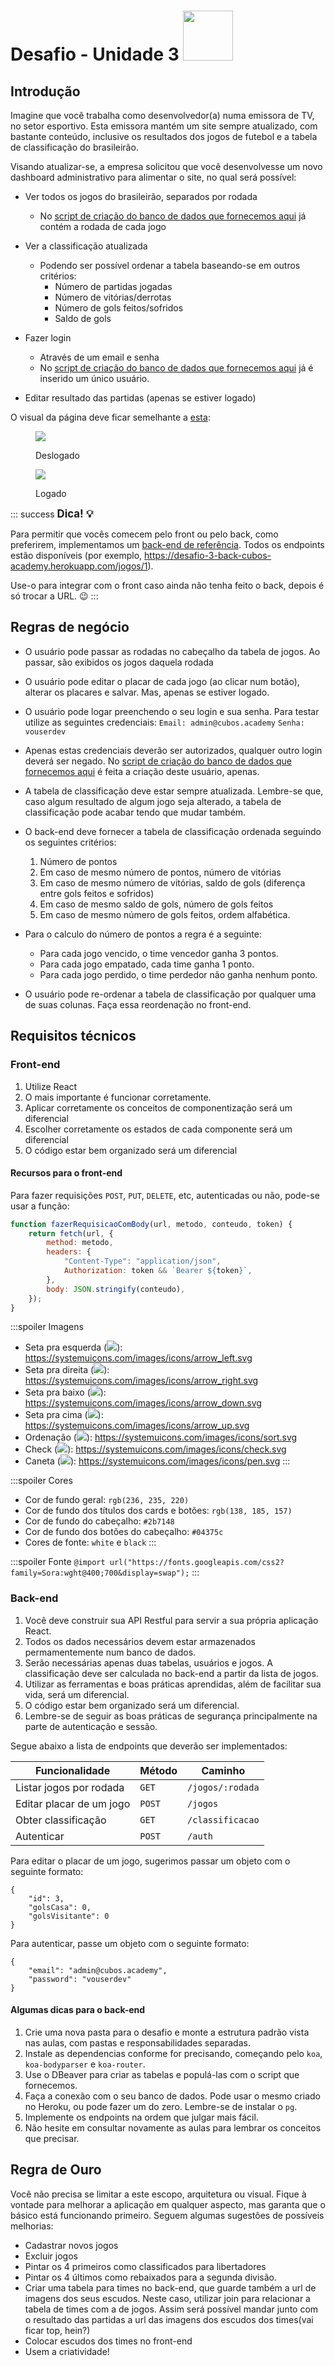 # Desafio - Unidade 3   <img src="https://media.giphy.com/media/3LCP6RP2SlcaPh6YMe/giphy.gif" width="80">  


## Introdução

Imagine que você trabalha como desenvolvedor(a) numa emissora de TV, no setor esportivo. Esta emissora mantém um site sempre atualizado, com bastante conteúdo, inclusive os resultados dos jogos de futebol e a tabela de classificação do brasileirão.

Visando atualizar-se, a empresa solicitou que você desenvolvesse um novo dashboard administrativo para alimentar o site, no qual será possível:

* Ver todos os jogos do brasileirão, separados por rodada
    * No [script de criação do banco de dados que fornecemos aqui](https://drive.google.com/file/d/1Q5O6I9qNAQomTS0jPYg-hvud2yijZo8Y/view?usp=sharing) já contém a rodada de cada jogo

* Ver a classificação atualizada
    * Podendo ser possível ordenar a tabela baseando-se em outros critérios:
        * Número de partidas jogadas
        * Número de vitórias/derrotas
        * Número de gols feitos/sofridos
        * Saldo de gols
* Fazer login
    * Através de um email e senha
    * No [script de criação do banco de dados que fornecemos aqui](https://drive.google.com/file/d/1Q5O6I9qNAQomTS0jPYg-hvud2yijZo8Y/view?usp=sharing) já é inserido um único usuário. 
* Editar resultado das partidas (apenas se estiver logado)

O visual da página deve ficar semelhante a [esta](https://csb-xphbp-ny5ayt8bn.vercel.app/):

<figure>

![](https://i.imgur.com/uGwv6K4.png)
<figcaption>Deslogado</figcaption>
</figure>

<figure>

![](https://i.imgur.com/bQbxAtZ.png)
<figcaption>Logado</figcaption>
</figure>

:::	success
<big><b>Dica! 💡</b></big>

Para permitir que vocês comecem pelo front ou pelo back, como preferirem, implementamos um [back-end de referência](https://desafio-3-back-cubos-academy.herokuapp.com/). Todos os endpoints estão disponíveis (por exemplo, https://desafio-3-back-cubos-academy.herokuapp.com/jogos/1).

Use-o para integrar com o front caso ainda não tenha feito o back, depois é só trocar a URL. 😉
:::

## Regras de negócio
- O usuário pode passar as rodadas no cabeçalho da tabela de jogos. Ao passar, são exibidos os jogos daquela rodada
- O usuário pode editar o placar de cada jogo (ao clicar num botão), alterar os placares e salvar. Mas, apenas se estiver logado.
- O usuário pode logar preenchendo o seu login e sua senha. Para testar utilize as seguintes credenciais:
`Email: admin@cubos.academy`
`Senha: vouserdev`
- Apenas estas credenciais deverão ser autorizados, qualquer outro login deverá ser negado. No [script de criação do banco de dados que fornecemos aqui](https://drive.google.com/file/d/1Q5O6I9qNAQomTS0jPYg-hvud2yijZo8Y/view?usp=sharing) é feita a criação deste usuário, apenas.
- A tabela de classificação deve estar sempre atualizada. Lembre-se que, caso algum resultado de algum jogo seja alterado, a tabela de classificação pode acabar tendo que mudar também.
- O back-end deve fornecer a tabela de classificação ordenada seguindo os seguintes critérios:
    1. Número de pontos
    2. Em caso de mesmo número de pontos, número de vitórias
    3. Em caso de mesmo número de vitórias, saldo de gols (diferença entre gols feitos e sofridos)
    4. Em caso de mesmo saldo de gols, número de gols feitos
    5. Em caso de mesmo número de gols feitos, ordem alfabética.
- Para o calculo do número de pontos a regra é a seguinte:
    * Para cada jogo vencido, o time vencedor ganha 3 pontos.
    * Para cada jogo empatado, cada time ganha 1 ponto.
    * Para cada jogo perdido, o time perdedor não ganha nenhum ponto.
    
- O usuário pode re-ordenar a tabela de classificação por qualquer uma de suas colunas. Faça essa reordenação no front-end.


## Requisitos técnicos

### Front-end

1. Utilize React
2. O mais importante é funcionar corretamente.
3. Aplicar corretamente os conceitos de componentização será um diferencial
4. Escolher corretamente os estados de cada componente será um diferencial
5. O código estar bem organizado será um diferencial


#### Recursos para o front-end

Para fazer requisições `POST`, `PUT`, `DELETE`, etc, autenticadas ou não, pode-se usar a função:
```javascript
function fazerRequisicaoComBody(url, metodo, conteudo, token) {
    return fetch(url, {
        method: metodo,
        headers: {
            "Content-Type": "application/json",
            Authorization: token && `Bearer ${token}`,
        },
        body: JSON.stringify(conteudo),
    });
}
```

:::spoiler Imagens
- Seta pra esquerda (![](https://systemuicons.com/images/icons/arrow_left.svg)): https://systemuicons.com/images/icons/arrow_left.svg
- Seta pra direita (![](https://systemuicons.com/images/icons/arrow_right.svg)): https://systemuicons.com/images/icons/arrow_right.svg
- Seta pra baixo (![](https://systemuicons.com/images/icons/arrow_down.svg)): https://systemuicons.com/images/icons/arrow_down.svg
- Seta pra cima (![](https://systemuicons.com/images/icons/arrow_up.svg)): https://systemuicons.com/images/icons/arrow_up.svg
- Ordenação (![](https://systemuicons.com/images/icons/sort.svg)): https://systemuicons.com/images/icons/sort.svg
- Check (![](https://systemuicons.com/images/icons/check.svg)): https://systemuicons.com/images/icons/check.svg
- Caneta (![](https://systemuicons.com/images/icons/pen.svg)): https://systemuicons.com/images/icons/pen.svg
:::

:::spoiler Cores
- Cor de fundo geral: `rgb(236, 235, 220)`
- Cor de fundo dos títulos dos cards e botões: `rgb(138, 185, 157)`
- Cor de fundo do cabeçalho: `#2b7148`
- Cor de fundo dos botões do cabeçalho: `#04375c`
- Cores de fonte: `white` e `black`
:::

:::spoiler Fonte
`@import url("https://fonts.googleapis.com/css2?family=Sora:wght@400;700&display=swap");`
:::

### Back-end

1. Você deve construir sua API Restful para servir a sua própria aplicação React.
2. Todos os dados necessários devem estar armazenados permamentemente num banco de dados. 
3. Serão necessárias apenas duas tabelas, usuários e jogos. A classificação deve ser calculada no back-end a partir da lista de jogos. 
4. Utilizar as ferramentas e boas práticas aprendidas, além de facilitar sua vida, será um diferencial.
5. O código estar bem organizado será um diferencial.
6. Lembre-se de seguir as boas práticas de segurança principalmente na parte de autenticação e sessão.

Segue abaixo a lista de endpoints que deverão ser implementados:

| Funcionalidade | Método | Caminho |
| -------- | -------- | -------- |
| Listar jogos por rodada     | `GET`     | `/jogos/:rodada`   |
| Editar placar de um jogo     | `POST`     | `/jogos`   |
| Obter classificação | `GET` | `/classificacao` |
| Autenticar     | `POST`     | `/auth`   |

Para editar o placar de um jogo, sugerimos passar um objeto com o seguinte formato:
```javascript=
{
	"id": 3,
	"golsCasa": 0,
	"golsVisitante": 0
}
```

Para autenticar, passe um objeto com o seguinte formato:
```javascript=
{
	"email": "admin@cubos.academy",
	"password": "vouserdev"
}
```



#### Algumas dicas para o back-end
1. Crie uma nova pasta para o desafio e monte a estrutura padrão vista nas aulas, com pastas e responsabilidades separadas.
2. Instale as dependencias conforme for precisando, começando pelo `koa`, `koa-bodyparser` e `koa-router`.
3. Use o DBeaver para criar as tabelas e populá-las com o script que fornecemos.
4. Faça a conexão com o seu banco de dados. Pode usar o mesmo criado no Heroku, ou pode fazer um do zero. Lembre-se de instalar o `pg`.
5. Implemente os endpoints na ordem que julgar mais fácil.
6. Não hesite em consultar novamente as aulas para lembrar os conceitos que precisar.

## Regra de Ouro

Você não precisa se limitar a este escopo, arquitetura ou visual. Fique à vontade para melhorar a aplicação em qualquer aspecto, mas garanta que o básico está funcionando primeiro. Seguem algumas sugestões de possíveis melhorias:

- Cadastrar novos jogos
- Excluir jogos
- Pintar os 4 primeiros como classificados para libertadores
- Pintar os 4 últimos como rebaixados para a segunda divisão.
- Criar uma tabela para times no back-end, que guarde também a url de imagens dos seus escudos. Neste caso, utilizar join para relacionar a tabela de times com a de jogos. Assim será possível mandar junto com o resultado das partidas a url das imagens dos escudos dos times(vai ficar top, hein?)
- Colocar escudos dos times no front-end
- Usem a criatividade!

